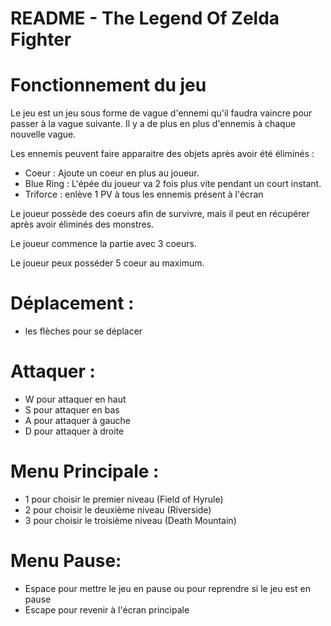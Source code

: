 # README - The Legend Of Zelda Fighter

# Fonctionnement du jeu
Le jeu est un jeu sous forme de vague d'ennemi qu'il faudra vaincre pour passer à la vague suivante.
Il y a de plus en plus d'ennemis à chaque nouvelle vague.

Les ennemis peuvent faire apparaitre des objets après avoir été éliminés :
- Coeur : Ajoute un coeur en plus au joueur.
- Blue Ring : L'épée du joueur va 2 fois plus vite pendant un court instant.
- Triforce : enlève 1 PV à tous les ennemis présent à l'écran

Le joueur possède des coeurs afin de survivre, mais il peut en récupérer après avoir éliminés des monstres.

Le joueur commence la partie avec 3 coeurs.

Le joueur peux posséder 5 coeur au maximum.

# Déplacement :
- les flèches pour se déplacer

# Attaquer :
- W pour attaquer en haut
- S pour attaquer en bas
- A pour attaquer à gauche
- D pour attaquer à droite

# Menu Principale :
- 1 pour choisir le premier niveau (Field of Hyrule)
- 2 pour choisir le deuxième niveau (Riverside)
- 3 pour choisir le troisième niveau (Death Mountain)

# Menu Pause:
- Espace pour mettre le jeu en pause ou pour reprendre si le jeu est en pause
- Escape pour revenir à l'écran principale

